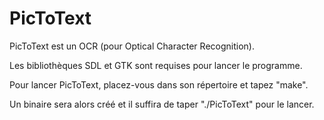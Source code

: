 PicToText
=========

PicToText est un OCR (pour Optical Character Recognition).

Les bibliothèques SDL et GTK sont requises pour lancer le programme.

Pour lancer PicToText, placez-vous dans son répertoire et tapez "make".

Un binaire sera alors créé et il suffira de taper "./PicToText" pour le lancer.
